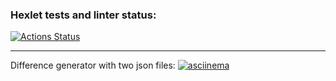 ### Hexlet tests and linter status:
[![Actions Status](https://github.com/Osayanny/python-project-50/actions/workflows/hexlet-check.yml/badge.svg)](https://github.com/Osayanny/python-project-50/actions)

---
Difference generator with two json files:
    [![asciinema](https://asciinema.org/a/1jpCAlykmHqBylmaoOBH7ySum)](https://asciinema.org/a/1jpCAlykmHqBylmaoOBH7ySum)